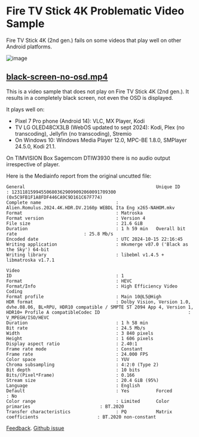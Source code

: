 # Fire TV Stick 4K Problematic Video Sample
Fire TV Stick 4K (2nd gen.) fails on some videos that play well on other Android platforms.

![image](https://github.com/user-attachments/assets/792af13e-5c01-4c28-836d-48ed154abb1a)

## [black-screen-no-osd.mp4](https://github.com/colemar/fire-tv-stick-4k-problematic-video-samples/raw/refs/heads/main/video/black-screen-no-osd.mp4)
This is a video sample that does not play on Fire TV Stick 4K (2nd gen.).
It results in a completely black screen, not even the OSD is displayed.

It plays well on:
- Pixel 7 Pro phone (Android 14): VLC, MX Player, Kodi
- TV LG OLED48CX3LB (WebOS updated to sept 2024): Kodi, Plex (no transcoding), Jellyfin (no transcoding), Stremio
- On Windows 10: Windows Media Player 12.0, MPC-BE 1.8.0, SMPlayer 24.5.0, Kodi 21.1.

On TIMVISION Box Sagemcom DTIW3930 there is no audio output irrespective of player.

Here is the Mediainfo report from the original uncutted file:
```
General                                                 Unique ID                                : 123118159945506803629099092060091709300 (0x5C9FB1F1A8FDF446CA9C9D161C67F774)
Complete name                            : Alien.Romulus.2024.4K.HDR.DV.2160p WEBDL Ita Eng x265-NAHOM.mkv
Format                                   : Matroska
Format version                           : Version 4
File size                                : 21.6 GiB
Duration                                 : 1 h 59 min   Overall bit rate                         : 25.8 Mb/s
Encoded date                             : UTC 2024-10-15 22:16:45                                              Writing application                      : mkvmerge v87.0 ('Black as the Sky') 64-bit
Writing library                          : libebml v1.4.5 + libmatroska v1.7.1

Video
ID                                       : 1
Format                                   : HEVC
Format/Info                              : High Efficiency Video Coding
Format profile                           : Main 10@L5@High
HDR format                               : Dolby Vision, Version 1.0, dvhe.08.06, BL+RPU, HDR10 compatible / SMPTE ST 2094 App 4, Version 1, HDR10+ Profile A compatibleCodec ID                                 : V_MPEGH/ISO/HEVC
Duration                                 : 1 h 58 min
Bit rate                                 : 24.5 Mb/s
Width                                    : 3 840 pixels
Height                                   : 1 606 pixels
Display aspect ratio                     : 2.40:1
Frame rate mode                          : Constant
Frame rate                               : 24.000 FPS
Color space                              : YUV
Chroma subsampling                       : 4:2:0 (Type 2)
Bit depth                                : 10 bits
Bits/(Pixel*Frame)                       : 0.166
Stream size                              : 20.4 GiB (95%)                                                       Language                                 : English
Default                                  : Yes          Forced                                   : No
Color range                              : Limited      Color primaries                          : BT.2020
Transfer characteristics                 : PQ           Matrix coefficients                      : BT.2020 non-constant
```
[Feedback](https://www.reddit.com/r/firetvstick/comments/1g7mv91/fire_tv_stick_4k_does_not_play_some_pretty_common/).
[Github issue](https://github.com/jellyfin/jellyfin-androidtv/issues/2630)
